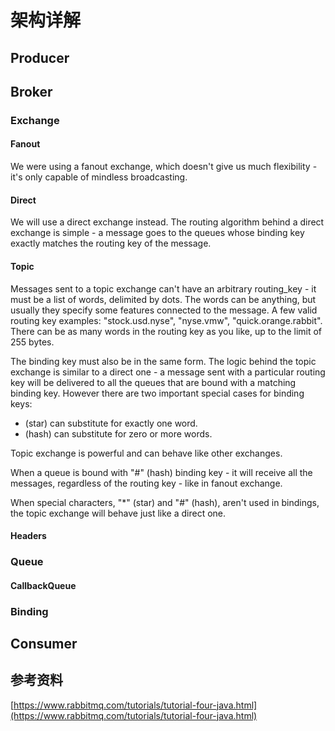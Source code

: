 # 架构详解

## Producer

## Broker

### Exchange

#### Fanout

We were using a fanout exchange, which doesn't give us much flexibility - it's only capable of mindless broadcasting.

#### Direct

We will use a direct exchange instead. The routing algorithm behind a direct exchange is simple - a message goes to the queues whose binding key exactly matches the routing key of the message.

#### Topic

Messages sent to a topic exchange can't have an arbitrary routing_key - it must be a list of words, delimited by dots. The words can be anything, but usually they specify some features connected to the message. A few valid routing key examples: "stock.usd.nyse", "nyse.vmw", "quick.orange.rabbit". There can be as many words in the routing key as you like, up to the limit of 255 bytes.

The binding key must also be in the same form. The logic behind the topic exchange is similar to a direct one - a message sent with a particular routing key will be delivered to all the queues that are bound with a matching binding key. However there are two important special cases for binding keys:

* (star) can substitute for exactly one word.
* (hash) can substitute for zero or more words.

Topic exchange is powerful and can behave like other exchanges.

When a queue is bound with "#" (hash) binding key - it will receive all the messages, regardless of the routing key - like in fanout exchange.

When special characters, "\*" (star) and "#" (hash), aren't used in bindings, the topic exchange will behave just like a direct one.

#### Headers

### Queue

#### CallbackQueue

### Binding

## Consumer

## 参考资料

[https://www.rabbitmq.com/tutorials/tutorial-four-java.html](https://www.rabbitmq.com/tutorials/tutorial-four-java.html)
